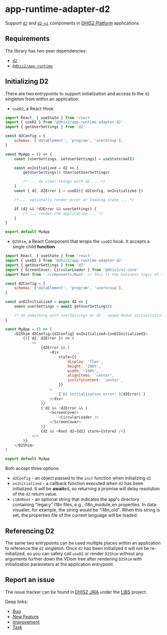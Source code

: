 # app-runtime-adapter-d2

Support [`d2`](https://github.com/dhis2/d2) and [`d2-ui`](https://github.com/dhis2/d2-ui) components in [DHIS2 Platform](https://platform.dhis2.nu) applications

## Requirements

Ths library has two peer dependencies:

-   [`d2`](https://www.npmjs.com/package/d2)
-   [`@dhis2/app-runtime`](https://www.npmjs.com/package/@dhis2/app-runtime)

## Initializing D2

There are two entrypoints to support initialization and access to the `d2` singleton from within an application.

-   `useD2`, a React Hook

```js
import React, { useState } from 'react'
import { useD2 } from '@dhis2/app-runtime-adapter-d2'
import { getUserSettings } from 'd2'

const d2Config = {
    schemas: ['dataElement', 'program', 'userGroup'],
}

const MyApp = () => {
    const [userSettings, setUserSettings] = useState(null)

    const onInitialized = d2 => {
        getUserSettings().then(setUserSettings)

        /* ... do other things with d2 ... */
    }
    const { d2, d2Error } = useD2({ d2Config, onInitialized })

    /* ... optionally render error or loading state ... */

    if (d2 && !d2Error && userSettings) {
        /* ... render the application ... */
    }
}

export default MyApp
```

-   `D2Shim`, a React Component that wraps the `useD2` hook. It accepts a single child **function**

```js
import React, { useState } from 'react'
import { useD2 } from '@dhis2/app-runtime-adapter-d2'
import { getUserSettings } from 'd2'
import { ScreenCover, CircularLoader } from '@dhis2/ui-core'
import Root from './components/Root' // This is the business logic of the application

const d2Config = {
    schemas: ['dataElement', 'program', 'userGroup'],
}

const onD2Initialized = async d2 => {
    const userSettings = await getUserSettings()

    /* do something with userSettings or d2 - spawn Redux initialization actions, for instance */
}

const MyApp = () => (
    <D2Shim d2Config={d2Config} onInitialized={onD2Initialized}>
        {({ d2, d2Error }) => (
            <>
                {d2Error && (
                    <div
                        style={{
                            display: 'flex',
                            height: '100%',
                            width: '100%',
                            alignItems: 'center',
                            justifyContent: 'center',
                        }}
                    >
                        {`D2 initialization error: ${d2Error}`}
                    </div>
                )}
                {!d2 && !d2Error && (
                    <ScreenCover>
                        <CircularLoader />
                    </ScreenCover>
                )}
                {d2 && <Root d2={d2} store={store} />}
            </>
        )}
    </D2Shim>
)

export default MyApp
```

Both accept three options:

-   `d2Config` - an object passed to the `init` function when initializing `d2`
-   `onInitialized` - a callback function executed when `d2` has been initialized. It will be **await**ed, so returning a promise will delay resolution of the `d2` return value.
-   `i18nRoot` - an optional string that indicates the app's directory containing "legacy" i18n files, e.g., i18n_module_en.properties. In data-visualier, for example, the string would be "i18n_old". When this string is set, the properties file of the current language will be loaded.

## Referencing D2

The same two entrypoints can be used multiple places within an application to reference the `d2` singleton. Once `d2` has been initialized it will not be re-initialized, so you can safely call `useD2` or render `D2Shim` without any arguments further down the VDom tree after rendering `D2Shim` with initialization parameters at the application entrypoint.

## Report an issue

The issue tracker can be found in [DHIS2 JIRA](https://jira.dhis2.org)
under the [LIBS](https://jira.dhis2.org/projects/LIBS) project.

Deep links:

-   [Bug](https://jira.dhis2.org/secure/CreateIssueDetails!init.jspa?pid=10700&issuetype=10006&components=11026)
-   [New Feature](https://jira.dhis2.org/secure/CreateIssueDetails!init.jspa?pid=10700&issuetype=10005&components=11026)
-   [Improvement](https://jira.dhis2.org/secure/CreateIssueDetails!init.jspa?pid=10700&issuetype=10002&components=11026)
-   [Task](https://jira.dhis2.org/secure/CreateIssueDetails!init.jspa?pid=10700&issuetype=10003&components=11026)
